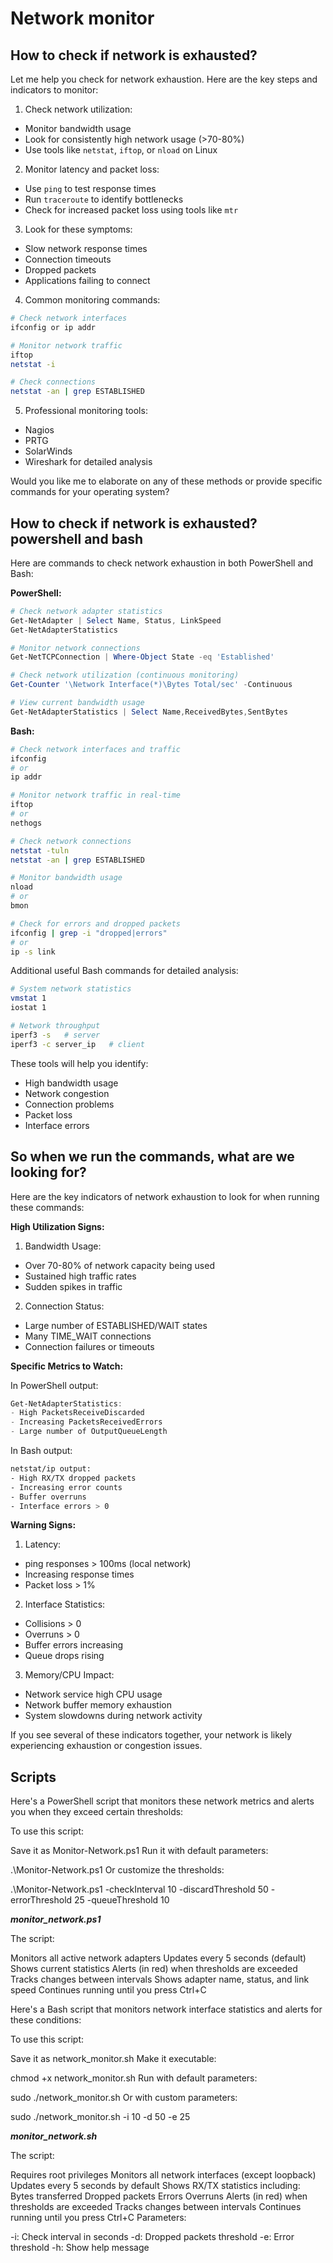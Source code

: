 
# Network monitor

## How to check if network is exhausted?


Let me help you check for network exhaustion. Here are the key steps and indicators to monitor:

1. Check network utilization:
- Monitor bandwidth usage
- Look for consistently high network usage (>70-80%)
- Use tools like `netstat`, `iftop`, or `nload` on Linux

2. Monitor latency and packet loss:
- Use `ping` to test response times
- Run `traceroute` to identify bottlenecks
- Check for increased packet loss using tools like `mtr`

3. Look for these symptoms:
- Slow network response times
- Connection timeouts
- Dropped packets
- Applications failing to connect

4. Common monitoring commands:
```bash
# Check network interfaces
ifconfig or ip addr

# Monitor network traffic
iftop
netstat -i

# Check connections
netstat -an | grep ESTABLISHED
```

5. Professional monitoring tools:
- Nagios
- PRTG
- SolarWinds
- Wireshark for detailed analysis

Would you like me to elaborate on any of these methods or provide specific commands for your operating system?


## How to check if network is exhausted? powershell and bash

Here are commands to check network exhaustion in both PowerShell and Bash:

**PowerShell:**
```powershell
# Check network adapter statistics
Get-NetAdapter | Select Name, Status, LinkSpeed
Get-NetAdapterStatistics

# Monitor network connections
Get-NetTCPConnection | Where-Object State -eq 'Established'

# Check network utilization (continuous monitoring)
Get-Counter '\Network Interface(*)\Bytes Total/sec' -Continuous

# View current bandwidth usage
Get-NetAdapterStatistics | Select Name,ReceivedBytes,SentBytes
```

**Bash:**
```bash
# Check network interfaces and traffic
ifconfig
# or
ip addr

# Monitor network traffic in real-time
iftop
# or
nethogs

# Check network connections
netstat -tuln
netstat -an | grep ESTABLISHED

# Monitor bandwidth usage
nload
# or
bmon

# Check for errors and dropped packets
ifconfig | grep -i "dropped|errors"
# or
ip -s link
```

Additional useful Bash commands for detailed analysis:
```bash
# System network statistics
vmstat 1
iostat 1

# Network throughput
iperf3 -s   # server
iperf3 -c server_ip   # client
```

These tools will help you identify:
- High bandwidth usage
- Network congestion
- Connection problems
- Packet loss
- Interface errors


## So when we run the commands, what are we looking for?

Here are the key indicators of network exhaustion to look for when running these commands:

**High Utilization Signs:**
1. Bandwidth Usage:
- Over 70-80% of network capacity being used
- Sustained high traffic rates
- Sudden spikes in traffic

2. Connection Status:
- Large number of ESTABLISHED/WAIT states
- Many TIME_WAIT connections
- Connection failures or timeouts

**Specific Metrics to Watch:**

In PowerShell output:
```powershell
Get-NetAdapterStatistics:
- High PacketsReceiveDiscarded
- Increasing PacketsReceivedErrors
- Large number of OutputQueueLength
```

In Bash output:
```bash
netstat/ip output:
- High RX/TX dropped packets
- Increasing error counts
- Buffer overruns
- Interface errors > 0
```

**Warning Signs:**
1. Latency:
- ping responses > 100ms (local network)
- Increasing response times
- Packet loss > 1%

2. Interface Statistics:
- Collisions > 0
- Overruns > 0
- Buffer errors increasing
- Queue drops rising

3. Memory/CPU Impact:
- Network service high CPU usage
- Network buffer memory exhaustion
- System slowdowns during network activity

If you see several of these indicators together, your network is likely experiencing exhaustion or congestion issues.


## Scripts


Here's a PowerShell script that monitors these network metrics and alerts you when they exceed certain thresholds:

To use this script:

Save it as Monitor-Network.ps1
Run it with default parameters:

.\Monitor-Network.ps1
Or customize the thresholds:

.\Monitor-Network.ps1 -checkInterval 10 -discardThreshold 50 -errorThreshold 25 -queueThreshold 10

***monitor_network.ps1***

The script:

Monitors all active network adapters
Updates every 5 seconds (default)
Shows current statistics
Alerts (in red) when thresholds are exceeded
Tracks changes between intervals
Shows adapter name, status, and link speed
Continues running until you press Ctrl+C

Here's a Bash script that monitors network interface statistics and alerts for these conditions:

To use this script:

Save it as network_monitor.sh
Make it executable:

chmod +x network_monitor.sh
Run with default parameters:

sudo ./network_monitor.sh
Or with custom parameters:

sudo ./network_monitor.sh -i 10 -d 50 -e 25

***monitor_network.sh***

The script:

Requires root privileges
Monitors all network interfaces (except loopback)
Updates every 5 seconds by default
Shows RX/TX statistics including:
Bytes transferred
Dropped packets
Errors
Overruns
Alerts (in red) when thresholds are exceeded
Tracks changes between intervals
Continues running until you press Ctrl+C
Parameters:

-i: Check interval in seconds
-d: Dropped packets threshold
-e: Error threshold
-h: Show help message